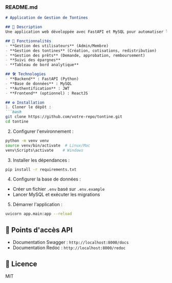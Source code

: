 ### **README.md**
```markdown
# Application de Gestion de Tontines

## 📝 Description
Une application web développée avec FastAPI et MySQL pour automatiser la gestion des tontines, prêts, cotisations et épargnes dans les associations.

## 🚀 Fonctionnalités
- **Gestion des utilisateurs** (Admin/Membre)
- **Gestion des tontines** (Création, cotisations, redistribution)
- **Gestion des prêts** (Demande, approbation, remboursement)
- **Suivi des épargnes**
- **Tableau de bord analytique**

## 🛠 Technologies
- **Backend** : FastAPI (Python)
- **Base de données** : MySQL
- **Authentification** : JWT
- **Frontend** (optionnel) : ReactJS

## ⚙️ Installation
1. Cloner le dépôt :
```bash
git clone https://github.com/votre-repo/tontine.git
cd tontine
```

2. Configurer l'environnement :
```bash
python -m venv venv
source venv/bin/activate  # Linux/Mac
venv\Scripts\activate    # Windows
```

3. Installer les dépendances :
```bash
pip install -r requirements.txt
```

4. Configurer la base de données :
- Créer un fichier `.env` basé sur `.env.example`
- Lancer MySQL et exécuter les migrations

5. Démarrer l'application :
```bash
uvicorn app.main:app --reload
```

## 📌 Points d'accès API
- Documentation Swagger : `http://localhost:8000/docs`
- Documentation Redoc : `http://localhost:8000/redoc`

## 📜 Licence
MIT
```
